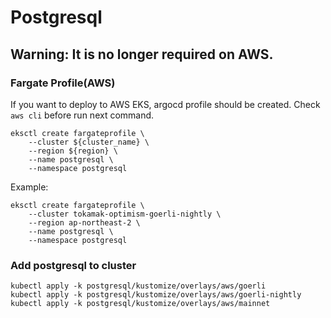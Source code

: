 # Postgresql

## Warning: It is no longer required on AWS.

### Fargate Profile(AWS)

If you want to deploy to AWS EKS, argocd profile should be created.
Check `aws cli` before run next command.

```
eksctl create fargateprofile \
    --cluster ${cluster_name} \
    --region ${region} \
    --name postgresql \
    --namespace postgresql
```

Example:

```
eksctl create fargateprofile \
    --cluster tokamak-optimism-goerli-nightly \
    --region ap-northeast-2 \
    --name postgresql \
    --namespace postgresql
```

### Add postgresql to cluster

```
kubectl apply -k postgresql/kustomize/overlays/aws/goerli
kubectl apply -k postgresql/kustomize/overlays/aws/goerli-nightly
kubectl apply -k postgresql/kustomize/overlays/aws/mainnet
```
